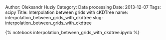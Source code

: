   Author: Oleksandr Huziy
  Category: Data processing
  Date: 2013-12-07
  Tags: scipy
  Title: Interpolation between grids with cKDTree
  name: interpolation_between_grids_with_ckdtree
  slug: interpolation_between_grids_with_ckdtree

{% notebook interpolation_between_grids_with_ckdtree.ipynb %}
